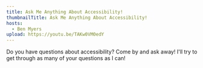 ```yaml
---
title: Ask Me Anything About Accessibility!
thumbnailTitle: Ask Me Anything About Accessibility!
hosts:
  - Ben Myers
upload: https://youtu.be/TAKw0VM0edY
---
```


Do you have questions about accessibility? Come by and ask away! I'll try to get through as many of your questions as I can!
